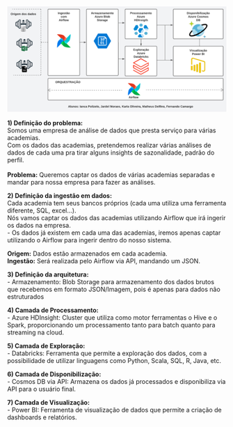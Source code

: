 <div align="center">
  <img src="https://github.com/jardelMoraes/labdata-exercices/blob/main/BigData/Fuxo%20de%20dados%20-%202.png" alt"Proffy" title="Proffy" alt"Proffy" title="Proffy" />
  </div>

**1) Definição do problema:** <br />
   Somos uma empresa de análise de dados que presta serviço para várias academias. <br />
        Com os dados das academias, pretendemos realizar várias análises de dados de cada uma pra tirar alguns insights de
            sazonalidade, padrão do perfil.<br /><br />
    **Problema:** Queremos captar os dados de várias academias separadas e mandar para nossa empresa para fazer as análises.<br />
 
**2) Definição da ingestão em dados:**<br />
    Cada academia tem seus bancos próprios (cada uma utiliza uma ferramenta diferente, SQL, excel...).<br />
    Nós vamos captar os dados das academias utilizando Airflow que irá ingerir os dados na empresa.<br />
    - Os dados já existem em cada uma das academias, iremos apenas captar utilizando o Airflow para ingerir dentro do nosso sistema.<br />
 
 **Origem:** Dados estão armazenados em cada academia.<br />
 **Ingestão:** Será realizada pelo Airflow via API, mandando um JSON.<br />
 
**3) Definição da arquitetura:**<br />
    - Armazenamento: Blob Storage para armazenamento dos dados brutos que recebemos em formato JSON/Imagem, pois é apenas para dados não estruturados <br />
 
**4) Camada de Processamento:**<br />
    - Azure HDInsight: Cluster que utiliza como motor ferramentas o Hive e o Spark, proporcionando um processamento tanto para batch quanto para streaming na cloud.
 
**5) Camada de Exploração:**<br />
    - Databricks: Ferramenta que permite a exploração dos dados, com a possibilidade de utilizar linguagens como Python, Scala, SQL, R, Java, etc. <br />
 
**6) Camada de Disponibilização:**<br />
    - Cosmos DB via API: Armazena os dados já processados e disponibiliza via API para o usuário final.<br />
    
**7) Camada de Visualização:**<br />
    - Power BI: Ferramenta de visualização de dados que permite a criação de dashboards e relatórios.
